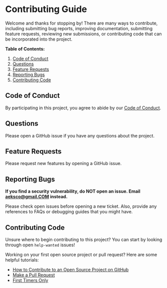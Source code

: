 # Contributing Guide

Welcome and thanks for stopping by! There are many ways to contribute, including submitting bug reports, improving documentation, submitting feature requests, reviewing new submissions, or contributing code that can be incorporated into the project.

**Table of Contents:**

1. [Code of Conduct](#code-of-conduct)
2. [Questions](#questions)
3. [Feature Requests](#feature-requests)
4. [Reporting Bugs](#reporting-bugs)
5. [Contributing Code](#contributing-code)

## Code of Conduct

By participating in this project, you agree to abide by our [Code of Conduct][0].

## Questions

Please open a GitHub issue if you have any questions about the project.

## Feature Requests

Please request new features by opening a GitHub issue.

## Reporting Bugs

**If you find a security vulnerability, do NOT open an issue. Email aeksco@gmail.COM instead.**

Please check open issues before opening a new ticket. Also, provide any references to FAQs or debugging guides that you might have.

## Contributing Code

Unsure where to begin contributing to this project? You can start by looking through open `help-wanted` issues!

Working on your first open source project or pull request? Here are some helpful tutorials:

- [How to Contribute to an Open Source Project on GitHub][1]
- [Make a Pull Request][2]
- [First Timers Only][3]

[0]: CODE_OF_CONDUCT.md
[1]: https://egghead.io/series/how-to-contribute-to-an-open-source-project-on-github
[2]: http://makeapullrequest.com/
[3]: http://www.firsttimersonly.com

